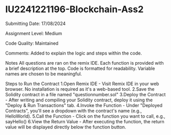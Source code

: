# IU2241221196-Blockchain-Ass2

Submitting Date: 17/08/2024

Assignment Level: Medium

Code Quality: Maintained

Comments: Added to explain the logic and steps within the code.

Notes
All questions are ran on the remix IDE.
Each function is provided with a brief description at the top.
Code is formatted for readability.
Variable names are chosen to be meaningful.

Steps to Run the Contract
1.Open Remix IDE - Visit Remix IDE in your web browser. No installation is required as it's a web-based tool.
2.Save the Solidity contract in a file named "questionnumber.sol"
3.Deploy the Contract - After writing and compiling your Solidity contract, deploy it using the "Deploy & Run Transactions" tab.
4.Invoke the Function - Under "Deployed Contracts", you'll see a dropdown with the contract's name (e.g., HelloWorld).
5.Call the Function - Click on the function you want to call, e.g., sayHello()
6.View the Return Value - After executing the function, the return value will be displayed directly below the function button.
